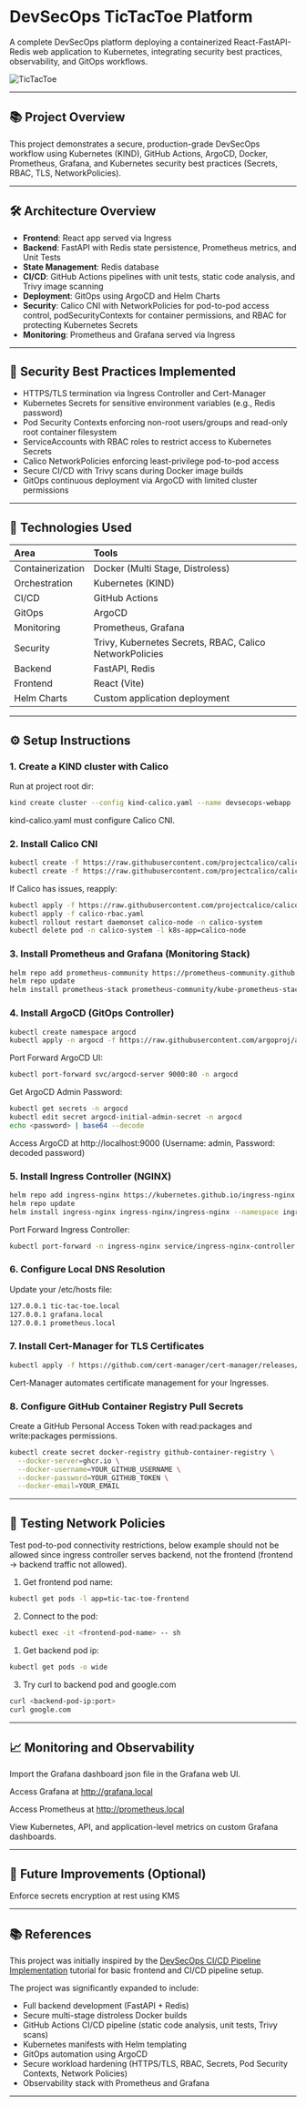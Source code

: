 # DevSecOps TicTacToe Platform

A complete DevSecOps platform deploying a containerized React-FastAPI-Redis web application to Kubernetes, integrating security best practices, observability, and GitOps workflows.

![TicTacToe](https://github.com/user-attachments/assets/a188a489-ce62-4bdf-8bca-3ab387709d55)

---

## 📚 Project Overview

This project demonstrates a secure, production-grade DevSecOps workflow using Kubernetes (KIND), GitHub Actions, ArgoCD, Docker, Prometheus, Grafana, and Kubernetes security best practices (Secrets, RBAC, TLS, NetworkPolicies).


---

## 🛠 Architecture Overview

- **Frontend**: React app served via Ingress
- **Backend**: FastAPI with Redis state persistence, Prometheus metrics, and Unit Tests
- **State Management**: Redis database
- **CI/CD**: GitHub Actions pipelines with unit tests, static code analysis, and Trivy image scanning
- **Deployment**: GitOps using ArgoCD and Helm Charts
- **Security**: Calico CNI with NetworkPolicies for pod-to-pod access control, podSecurityContexts for container permissions, and RBAC for protecting Kubernetes Secrets
- **Monitoring**: Prometheus and Grafana served via Ingress


---

## 🔐 Security Best Practices Implemented

- HTTPS/TLS termination via Ingress Controller and Cert-Manager
- Kubernetes Secrets for sensitive environment variables (e.g., Redis password)
- Pod Security Contexts enforcing non-root users/groups and read-only root container filesystem
- ServiceAccounts with RBAC roles to restrict access to Kubernetes Secrets
- Calico NetworkPolicies enforcing least-privilege pod-to-pod access
- Secure CI/CD with Trivy scans during Docker image builds
- GitOps continuous deployment via ArgoCD with limited cluster permissions


---

## 🧰 Technologies Used

| Area | Tools |
|:---|:---|
| Containerization | Docker (Multi Stage, Distroless) |
| Orchestration | Kubernetes (KIND) |
| CI/CD | GitHub Actions |
| GitOps | ArgoCD |
| Monitoring | Prometheus, Grafana |
| Security | Trivy, Kubernetes Secrets, RBAC, Calico NetworkPolicies |
| Backend | FastAPI, Redis |
| Frontend | React (Vite) |
| Helm Charts | Custom application deployment |


---

## ⚙️ Setup Instructions


### 1. Create a KIND cluster with Calico

Run at project root dir:

```bash
kind create cluster --config kind-calico.yaml --name devsecops-webapp
```

kind-calico.yaml must configure Calico CNI.


### 2. Install Calico CNI

```bash
kubectl create -f https://raw.githubusercontent.com/projectcalico/calico/v3.26.0/manifests/tigera-operator.yaml
kubectl create -f https://raw.githubusercontent.com/projectcalico/calico/v3.26.0/manifests/custom-resources.yaml
```

If Calico has issues, reapply:

```bash
kubectl apply -f https://raw.githubusercontent.com/projectcalico/calico/v3.26.1/manifests/calico.yaml
kubectl apply -f calico-rbac.yaml
kubectl rollout restart daemonset calico-node -n calico-system
kubectl delete pod -n calico-system -l k8s-app=calico-node
```


### 3. Install Prometheus and Grafana (Monitoring Stack)

```bash
helm repo add prometheus-community https://prometheus-community.github.io/helm-charts
helm repo update
helm install prometheus-stack prometheus-community/kube-prometheus-stack --namespace monitoring --create-namespace
```


### 4. Install ArgoCD (GitOps Controller)

```bash
kubectl create namespace argocd
kubectl apply -n argocd -f https://raw.githubusercontent.com/argoproj/argo-cd/stable/manifests/install.yaml
```

Port Forward ArgoCD UI:

```bash
kubectl port-forward svc/argocd-server 9000:80 -n argocd
```

Get ArgoCD Admin Password:

```bash
kubectl get secrets -n argocd
kubectl edit secret argocd-initial-admin-secret -n argocd
echo <password> | base64 --decode
```

Access ArgoCD at http://localhost:9000 (Username: admin, Password: decoded password)


### 5. Install Ingress Controller (NGINX)

```bash
helm repo add ingress-nginx https://kubernetes.github.io/ingress-nginx
helm repo update
helm install ingress-nginx ingress-nginx/ingress-nginx --namespace ingress-nginx --create-namespace
```

Port Forward Ingress Controller:

```bash
kubectl port-forward -n ingress-nginx service/ingress-nginx-controller 8080:80
```


### 6. Configure Local DNS Resolution

Update your /etc/hosts file:

```bash
127.0.0.1 tic-tac-toe.local
127.0.0.1 grafana.local
127.0.0.1 prometheus.local
```


### 7. Install Cert-Manager for TLS Certificates

```bash
kubectl apply -f https://github.com/cert-manager/cert-manager/releases/download/v1.17.2/cert-manager.yaml
```

Cert-Manager automates certificate management for your Ingresses.


### 8. Configure GitHub Container Registry Pull Secrets

Create a GitHub Personal Access Token with read:packages and write:packages permissions.

```bash
kubectl create secret docker-registry github-container-registry \
  --docker-server=ghcr.io \
  --docker-username=YOUR_GITHUB_USERNAME \
  --docker-password=YOUR_GITHUB_TOKEN \
  --docker-email=YOUR_EMAIL
```


---

## 🧪 Testing Network Policies

Test pod-to-pod connectivity restrictions, below example should not be allowed since ingress controller serves backend, not the frontend (frontend -> backend traffic not allowed).


1. Get frontend pod name:

```bash
kubectl get pods -l app=tic-tac-toe-frontend
```


2. Connect to the pod:

```bash
kubectl exec -it <frontend-pod-name> -- sh
```

1. Get backend pod ip:

```bash
kubectl get pods -o wide
```


3. Try curl to backend pod and google.com 

```bash
curl <backend-pod-ip:port>
curl google.com
```

---


## 📈 Monitoring and Observability

Import the Grafana dashboard json file in the Grafana web UI.

Access Grafana at http://grafana.local

Access Prometheus at http://prometheus.local

View Kubernetes, API, and application-level metrics on custom Grafana dashboards.


---

## 🚀 Future Improvements (Optional)

Enforce secrets encryption at rest using KMS


---

## 📚 References

This project was initially inspired by the [DevSecOps CI/CD Pipeline Implementation](https://www.youtube.com/watch?v=Ke_Wr5zPE0A&list=PLdpzxOOAlwvLm5lWlYctUnwaFRIO2Io_5&index=7) tutorial for basic frontend and CI/CD pipeline setup.

The project was significantly expanded to include:

- Full backend development (FastAPI + Redis)
- Secure multi-stage distroless Docker builds
- GitHub Actions CI/CD pipeline (static code analysis, unit tests, Trivy scans)
- Kubernetes manifests with Helm templating
- GitOps automation using ArgoCD
- Secure workload hardening (HTTPS/TLS, RBAC, Secrets, Pod Security Contexts, Network Policies)
- Observability stack with Prometheus and Grafana

---



